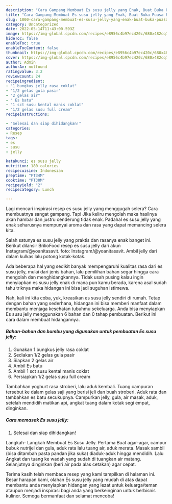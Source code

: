 ```yaml
---
description: "Cara Gampang Membuat Es susu jelly yang Enak, Buat Buka Puasa Enak Banget"
title: "Cara Gampang Membuat Es susu jelly yang Enak, Buat Buka Puasa Enak Banget"
slug: 1000-cara-gampang-membuat-es-susu-jelly-yang-enak-buat-buka-puasa-enak-banget
category: Uncategorized
date: 2022-05-14T11:43:00.593Z
image: https://img-global.cpcdn.com/recipes/e8956c4b97ec420c/680x482cq70/es-susu-jelly-foto-resep-utama.jpg
hideToc: false
enableToc: true
enableTocContent: false
thumbnail: https://img-global.cpcdn.com/recipes/e8956c4b97ec420c/680x482cq70/es-susu-jelly-foto-resep-utama.jpg
cover: https://img-global.cpcdn.com/recipes/e8956c4b97ec420c/680x482cq70/es-susu-jelly-foto-resep-utama.jpg
author: Admin
authorAv: notfound
ratingvalue: 3.2
reviewcount: 24
recipeingredient:
- "1 bungkus jelly rasa coklat"
- "1/2 gelas gula pasir"
- "2 gelas air"
- " Es batu"
- "1 sct susu kental manis coklat"
- "1/2 gelas susu full cream"
recipeinstructions:

- "Selesai dan siap dihidangkan!"
categories:
- Resep
tags:
- es
- susu
- jelly

katakunci: es susu jelly 
nutrition: 180 calories
recipecuisine: Indonesian
preptime: "PT34M"
cooktime: "PT30M"
recipeyield: "2"
recipecategory: Lunch

---
```



Lagi mencari inspirasi resep es susu jelly yang menggugah selera? Cara membuatnya sangat gampang. Tapi Jika keliru mengolah maka hasilnya akan hambar dan justru cenderung tidak enak. Padahal es susu jelly yang enak seharusnya mempunyai aroma dan rasa yang dapat memancing selera kita.


Salah satunya es susu jelly yang praktis dan rasanya enak banget ini. Berikut dilansir BrilioFood resep es susu jelly dari akun Instagram/@yoanitasavit. foto: Instagram/@yoanitasavit. Ambil jelly dari dalam kulkas lalu potong kotak-kotak.

Ada beberapa hal yang sedikit banyak mempengaruhi kualitas rasa dari es susu jelly, mulai dari jenis bahan, lalu pemilihan bahan segar hingga cara mengolah dan menghidangkannya. Tidak usah pusing kalau ingin menyiapkan es susu jelly enak di mana pun kamu berada, karena asal sudah tahu triknya maka hidangan ini bisa jadi suguhan istimewa.


Nah, kali ini kita coba, yuk, kreasikan es susu jelly sendiri di rumah. Tetap dengan bahan yang sederhana, hidangan ini bisa memberi manfaat dalam membantu menjaga kesehatan tubuhmu sekeluarga. Anda bisa menyiapkan Es susu jelly menggunakan 6 bahan dan 0 tahap pembuatan. Berikut ini cara dalam membuat hidangannya.

<!--inarticleads1-->

##### Bahan-bahan dan bumbu yang digunakan untuk pembuatan Es susu jelly:

1. Gunakan 1 bungkus jelly rasa coklat
1. Sediakan 1/2 gelas gula pasir
1. Siapkan 2 gelas air
1. Ambil  Es batu
1. Ambil 1 sct susu kental manis coklat
1. Persiapkan 1/2 gelas susu full cream


Tambahkan yoghurt rasa stroberi, lalu aduk kembali. Tuang campuran tersebut ke dalam gelas saji yang berisi jeli dan buah stroberi. Aduk rata dan tambahkan es batu secukupnya. Campurkan jelly, gula, air masak, aduk, setelah mendidih matikan api, angkat tuang dalam kotak segi empat, dinginkan. 

<!--inarticleads2-->

##### Cara memasak Es susu jelly:


1. Selesai dan siap dihidangkan!

Langkah- Langkah Membuat Es Susu Jelly. Pertama Buat agar-agar, campur bubuk nutrijel dan gula, aduk rata lalu tuang air, aduk merata. Masak sambil (bisa ditambah pasta pandan jika suka) diaduk-aduk hingga mendidih. Lalu Angkat dan tuang ke wadah yang sudah di tuangkan air matang. Selanjutnya dinginkan (beri air pada alas cetakan) agar cepat. 

Terima kasih telah membaca resep yang kami tampilkan di halaman ini. Besar harapan kami, olahan Es susu jelly yang mudah di atas dapat membantu anda menyiapkan hidangan yang lezat untuk keluarga/teman ataupun menjadi inspirasi bagi anda yang berkeinginan untuk berbisnis kuliner. Semoga bermanfaat dan selamat mencoba!
